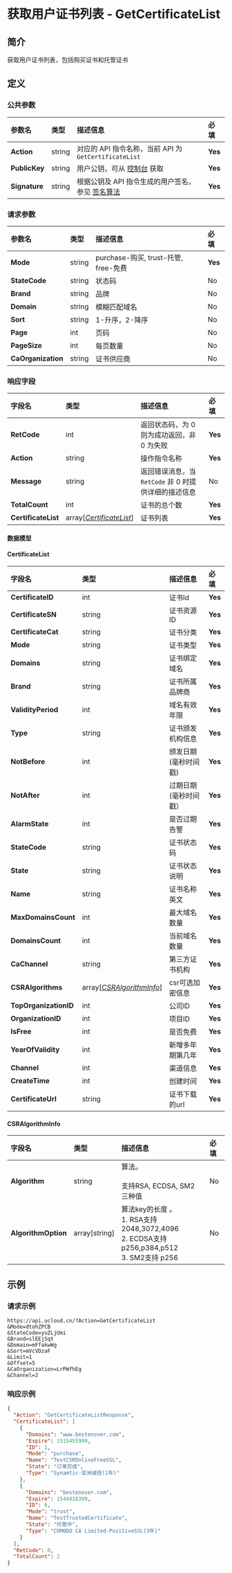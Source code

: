 # 获取用户证书列表 - GetCertificateList

## 简介

获取用户证书列表，包括购买证书和托管证书









## 定义

### 公共参数

| 参数名 | 类型 | 描述信息 | 必填 |
|:---|:---|:---|:---|
| **Action**     | string  | 对应的 API 指令名称，当前 API 为 `GetCertificateList`                        | **Yes** |
| **PublicKey**  | string  | 用户公钥，可从 [控制台](https://console.ucloud.cn/uapi/apikey) 获取                                             | **Yes** |
| **Signature**  | string  | 根据公钥及 API 指令生成的用户签名，参见 [签名算法](api/summary/signature.md)  | **Yes** |

### 请求参数

| 参数名 | 类型 | 描述信息 | 必填 |
|:---|:---|:---|:---|
| **Mode** | string | purchase-购买, trust-托管, free-免费 |**Yes**|
| **StateCode** | string | 状态码 |No|
| **Brand** | string | 品牌 |No|
| **Domain** | string | 模糊匹配域名 |No|
| **Sort** | string | 1-升序，2-降序 |No|
| **Page** | int | 页码 |No|
| **PageSize** | int | 每页数量 |No|
| **CaOrganization** | string | 证书供应商 |No|

### 响应字段

| 字段名 | 类型 | 描述信息 | 必填 |
|:---|:---|:---|:---|
| **RetCode** | int | 返回状态码，为 0 则为成功返回，非 0 为失败 |**Yes**|
| **Action** | string | 操作指令名称 |**Yes**|
| **Message** | string | 返回错误消息，当 `RetCode` 非 0 时提供详细的描述信息 |No|
| **TotalCount** | int | 证书的总个数 |**Yes**|
| **CertificateList** | array[[*CertificateList*](#CertificateList)] | 证书列表 |**Yes**|

#### 数据模型


#### CertificateList

| 字段名 | 类型 | 描述信息 | 必填 |
|:---|:---|:---|:---|
| **CertificateID** | int | 证书Id |**Yes**|
| **CertificateSN** | string | 证书资源ID |**Yes**|
| **CertificateCat** | string | 证书分类 |**Yes**|
| **Mode** | string | 证书类型 |**Yes**|
| **Domains** | string | 证书绑定域名 |**Yes**|
| **Brand** | string | 证书所属品牌商 |**Yes**|
| **ValidityPeriod** | int | 域名有效年限 |**Yes**|
| **Type** | string | 证书颁发机构信息 |**Yes**|
| **NotBefore** | int | 颁发日期(毫秒时间戳) |**Yes**|
| **NotAfter** | int | 过期日期(毫秒时间戳） |**Yes**|
| **AlarmState** | int | 是否过期告警 |**Yes**|
| **StateCode** | string | 证书状态码 |**Yes**|
| **State** | string | 证书状态说明 |**Yes**|
| **Name** | string | 证书名称英文 |**Yes**|
| **MaxDomainsCount** | int | 最大域名数量 |**Yes**|
| **DomainsCount** | int | 当前域名数量 |**Yes**|
| **CaChannel** | string | 第三方证书机构 |**Yes**|
| **CSRAlgorithms** | array[[*CSRAlgorithmInfo*](#CSRAlgorithmInfo)] | csr可选加密信息 |**Yes**|
| **TopOrganizationID** | int | 公司ID |**Yes**|
| **OrganizationID** | int | 项目ID |**Yes**|
| **IsFree** | int | 是否免费 |**Yes**|
| **YearOfValidity** | int | 新增多年期第几年 |**Yes**|
| **Channel** | int | 渠道信息 |**Yes**|
| **CreateTime** | int | 创建时间 |**Yes**|
| **CertificateUrl** | string | 证书下载的url |**Yes**|

#### CSRAlgorithmInfo

| 字段名 | 类型 | 描述信息 | 必填 |
|:---|:---|:---|:---|
| **Algorithm** | string | 算法。<br /><br />支持RSA, ECDSA, SM2 三种值 |No|
| **AlgorithmOption** | array[string] | 算法key的长度 。 <br />1. RSA支持2048,3072,4096<br />2. ECDSA支持p256,p384,p512<br />3. SM2支持 p256 |No|

## 示例

### 请求示例
    
```
https://api.ucloud.cn/?Action=GetCertificateList
&Mode=dtohZPCB
&StateCode=yuZLjUmi
&Brand=slEEjSqt
&Domain=mFfakwWg
&Sort=mVcVDzaF
&Limit=1
&Offset=5
&CaOrganization=LrPWfhEg
&Channel=2
```

### 响应示例
    
```json
{
  "Action": "GetCertificateListResponse",
  "CertificateList": [
    {
      "Domains": "www.bestenover.com",
      "Expire": 1515455999,
      "ID": 1,
      "Mode": "purchase",
      "Name": "TestCSROnlineFreeSSL",
      "State": "订单完成",
      "Type": "Synamtic-亚洲诚信(1年)"
    },
    {
      "Domains": "bestenover.com",
      "Expire": 1544918399,
      "ID": 6,
      "Mode": "trust",
      "Name": "TestTrustedCertificate",
      "State": "托管中",
      "Type": "COMODO CA Limited-PositiveSSL(3年)"
    }
  ],
  "RetCode": 0,
  "TotalCount": 2
}
```





